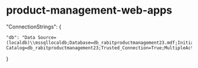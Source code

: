 # product-management-web-apps

"ConnectionStrings": {

    "db": "Data Source=(localdb)\\mssqllocaldb;Database=db_rabitproductmanagement23.mdf;Initial Catalog=db_rabitproductmanagement23;Trusted_Connection=True;MultipleActiveResultSets=true"

  }
